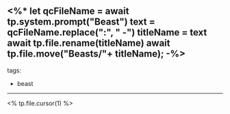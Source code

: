 <%* 
let qcFileName = await tp.system.prompt("Beast")
text = qcFileName.replace(":", " -")
titleName = text
await tp.file.rename(titleName) 
await tp.file.move("Beasts/"+ titleName);
-%>
---
tags:
- beast
---

<% tp.file.cursor(1) %>